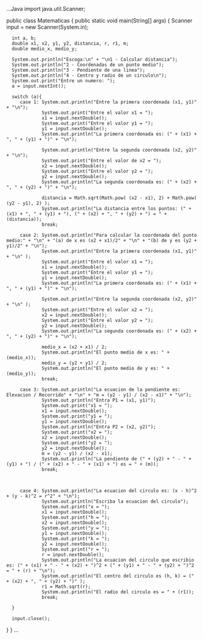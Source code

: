 ...Java
import java.util.Scanner;

public class Matematicas {
   public static void main(String[] args)
   {
      Scanner input = new Scanner(System.in);
      
      int a, b;
      double x1, x2, y1, y2, distancia, r, r1, m;
      double medio_x, medio_y;
      
      System.out.println("Escoga:\n" + "\n1 - Calcular distancia");
      System.out.println("2 - Coordenadas de un punto medio");
      System.out.println("3 - Pendiente de una linea");
      System.out.println("4 - Centro y radio de un circulo\n");
      System.out.print("Entre un numero: ");
      a = input.nextInt();
      
      switch (a){
         case 1: System.out.println("Entre la primera coordenada (x1, y1)" + "\n");
                 System.out.print("Entre el valor x1 = ");
                 x1 = input.nextDouble();
                 System.out.print("Entre el valor y1 = ");
                 y1 = input.nextDouble();
                 System.out.println("La primera coordenada es: (" + (x1) + ", " + (y1) + ")" + "\n"); 
                 
                 System.out.println("Entre la segunda coordenada (x2, y2)" + "\n");
                 System.out.print("Entre el valor de x2 = ");
                 x2 = input.nextDouble();
                 System.out.print("Entre el valor y2 = ");
                 y2 = input.nextDouble();
                 System.out.println("La segunda coordenada es: (" + (x2) + ", " + (y2) + ")" + "\n"); 
                 
                 distancia = Math.sqrt(Math.pow( (x2 - x1), 2) + Math.pow( (y2 - y1), 2) );
                 System.out.println("La distancia entre los puntos: (" + (x1) + ", " + (y1) + "), (" + (x2) + ", " + (y2) + ") = " + (distancia));
                 break;
                 
         case 2: System.out.println("Para calcular la coordenada del punto medio:" + "\n" + "(a) de x es (x2 + x1)/2" + "\n" + "(b) de y es (y2 + y1)/2" + "\n");
                 System.out.println("Entre la primera coordenada (x1, y1)" + "\n" );
                 System.out.print("Entre el valor x1 = ");
                 x1 = input.nextDouble();
                 System.out.print("Entre el valor y1 = ");
                 y1 = input.nextDouble();
                 System.out.println("La primera coordenada es: (" + (x1) + ", " + (y1) + ")" + "\n"); 
                 
                 System.out.println("Entre la segunda coordenada (x2, y2)" + "\n" );
                 System.out.print("Entre el valor x2 = ");
                 x2 = input.nextDouble();
                 System.out.print("Entre el valor y2 = ");
                 y2 = input.nextDouble();
                 System.out.println("La segunda coordenada es: (" + (x2) + ", " + (y2) + ")" + "\n"); 
                 
                 medio_x = (x2 + x1) / 2;
                 System.out.println("El punto medio de x es: " + (medio_x));
                 medio_y = (y2 + y1) / 2;
                 System.out.println("El punto medio de y es: " + (medio_y));
                 break;
                 
         case 3: System.out.println("La ecuacion de la pendiente es: Elevacion / Recorrido" + "\n" + "m = (y2 - y1) / (x2 - x1)" + "\n");
                 System.out.println("Entra P1 = (x1, y1)");
                 System.out.print("x1 = ");
                 x1 = input.nextDouble();
                 System.out.print("y1 = ");
                 y1 = input.nextDouble();
                 System.out.println("Entra P2 = (x2, y2)");
                 System.out.print("x2 = ");
                 x2 = input.nextDouble();
                 System.out.print("y2 = ");
                 y2 = input.nextDouble();
                 m = (y2 - y1) / (x2 - x1);
                 System.out.println("La pendiente de (" + (y2) + " - " + (y1) + ") / (" + (x2) + " - " + (x1) + ") es = " + (m)); 
                 break;
                 
                      
                 
         case 4: System.out.println("La ecuacion del circulo es: (x - h)^2 + (y - k)^2 = r^2" + "\n");
                 System.out.println("Escriba la ecuacion del circulo");
                 System.out.print("x = ");
                 x1 = input.nextDouble();
                 System.out.print("h = ");
                 x2 = input.nextDouble();
                 System.out.print("y = ");
                 y1 = input.nextDouble();
                 System.out.print("k = ");
                 y2 = input.nextDouble();
                 System.out.print("r = ");
                 r = input.nextDouble();
                 System.out.println("La ecuacion del circulo que escribio es: (" + (x1) + " - " + (x2) + ")^2 + (" + (y1) + " - " + (y2) + ")^2 = " + (r) + "\n");
                 System.out.println("El centro del circulo es (h, k) = (" + (x2) + ", " + (y2) + ")" );
                 r1 = Math.sqrt(r);
                 System.out.println("El radio del circulo es = " + (r1));
                 break;        
        
      }      
      
      input.close();
   }
}
...
